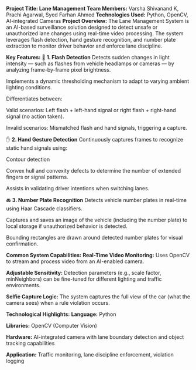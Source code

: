 **Project Title: Lane Management**
**Team Members:**  Varsha Shivanand K, Prachi Agarwal, Syed Farhan Ahmed
**Technologies Used:** Python, OpenCV, AI-integrated Cameras
**Project Overview:**
The Lane Management System is an AI-based surveillance solution designed to detect unsafe or unauthorized lane changes using real-time video processing. The system leverages flash detection, hand gesture recognition, and number plate extraction to monitor driver behavior and enforce lane discipline.

**Key Features:**
🚦 **1. Flash Detection**
Detects sudden changes in light intensity — such as flashes from vehicle headlamps or cameras — by analyzing frame-by-frame pixel brightness.

Implements a dynamic thresholding mechanism to adapt to varying ambient lighting conditions.

Differentiates between:

Valid scenarios: Left flash + left-hand signal or right flash + right-hand signal (no action taken).

Invalid scenarios: Mismatched flash and hand signals, triggering a capture.

✋ **2. Hand Gesture Detection**
Continuously captures frames to recognize static hand signals using:

Contour detection

Convex hull and convexity defects to determine the number of extended fingers or signal patterns.

Assists in validating driver intentions when switching lanes.

🚘 **3. Number Plate Recognition**
Detects vehicle number plates in real-time using Haar Cascade classifiers.

Captures and saves an image of the vehicle (including the number plate) to local storage if unauthorized behavior is detected.

Bounding rectangles are drawn around detected number plates for visual confirmation.

**Common System Capabilities:**
**Real-Time Video Monitoring:** Uses OpenCV to stream and process video from an AI-enabled camera.

**Adjustable Sensitivity:** Detection parameters (e.g., scale factor, minNeighbors) can be fine-tuned for different lighting and traffic environments.

**Selfie Capture Logic:** The system captures the full view of the car (what the camera sees) when a rule violation occurs.

**Technological Highlights:**
**Language:** Python

**Libraries:** OpenCV (Computer Vision)

**Hardware:** AI-integrated camera with lane boundary detection and object tracking capabilities

**Application:** Traffic monitoring, lane discipline enforcement, violation logging

